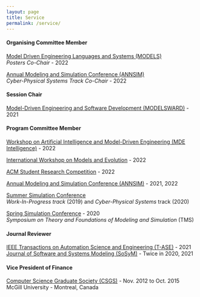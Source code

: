 ```yaml
---
layout: page
title: Service
permalink: /service/
---
```


#### Organising Committee Member

[Model Driven Engineering Languages and Systems (MODELS)](https://conf.researchr.org/home/models-2022)  
*Posters Co-Chair* - 2022

[Annual Modeling and Simulation Conference (ANNSIM)](https://scs.org/annsim/)  
*Cyber-Physical Systems Track Co-Chair* - 2022

#### Session Chair
[Model-Driven Engineering and Software Development (MODELSWARD)](https://modelsward.scitevents.org/?y=2021) - 2021  

#### Program Committee Member

[Workshop on Artificial Intelligence and Model-Driven Engineering (MDE Intelligence)](https://mde-intelligence.github.io/) - 2022  

[International Workshop on Models and Evolution](http://www.models-and-evolution.com/2022/) - 2022  

[ACM Student Research Competition](https://conf.researchr.org/track/models-2022/models-2022-acm-student-research-competition) - 2022  

[Annual Modeling and Simulation Conference (ANNSIM)](https://scs.org/annsim/) - 2021, 2022  

[Summer Simulation Conference](https://scs.org/2020summersim-archive/)  
*Work-In-Progress track* (2019) and *Cyber-Physical Systems* track (2020)  

[Spring Simulation Conference](https://scs.org/2020springsim-program-archive/) - 2020  
*Symposium on Theory and Foundations of Modeling and Simulation* (TMS)

#### Journal Reviewer
[IEEE Transactions on Automation Science and Engineering (T-ASE)](https://www.ieee-ras.org/publications/t-ase) - 2021  
[Journal of Software and Systems Modeling (SoSyM)](https://www.springer.com/journal/10270) - Twice in 2020, 2021  

#### Vice President of Finance
[Computer Science Graduate Society (CSGS)](https://csgs.cs.mcgill.ca/) - Nov. 2012 to Oct. 2015  
McGill University - Montreal, Canada

